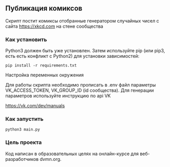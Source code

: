 ## Публикация комиксов

Скрипт постит комиксы отобранные генератором случайных чисел с сайта https://xkcd.com на стене сообщества

### Как установить

Python3 должен быть уже установлен. Затем используйте pip (или pip3, есть есть конфликт с Python2) для установки зависимостей:

    pip install -r requirements.txt

Настройка переменных окружения

Для работы скрипта необходимо прописать в .env файл параметры VK_ACCESS_TOKEN, VK_GROUP_ID (id сообщества). Для генерации параметров используйте инструкцию по api VK

  https://vk.com/dev/manuals

### Как запустить

    python3 main.py

### Цель проекта

Код написан в образовательных целях на онлайн-курсе для веб-разработчиков dvmn.org.
